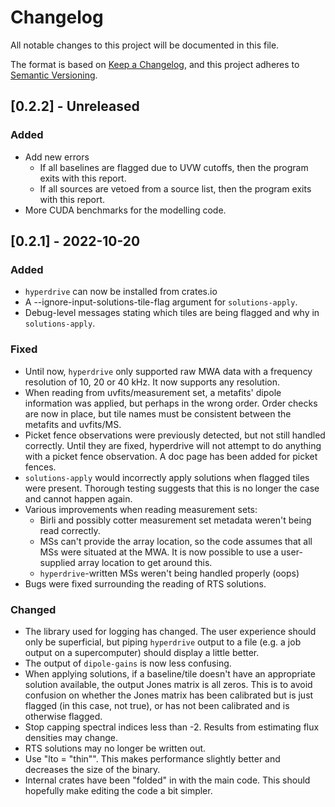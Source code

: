 # Changelog

All notable changes to this project will be documented in this file.

The format is based on [Keep a Changelog](https://keepachangelog.com/en/1.0.0/),
and this project adheres to [Semantic
Versioning](https://semver.org/spec/v2.0.0.html).

## [0.2.2] - Unreleased
### Added
- Add new errors
  - If all baselines are flagged due to UVW cutoffs, then the program exits with
    this report.
  - If all sources are vetoed from a source list, then the program exits with
    this report.
- More CUDA benchmarks for the modelling code.

## [0.2.1] - 2022-10-20
### Added
- `hyperdrive` can now be installed from crates.io
- A --ignore-input-solutions-tile-flag argument for `solutions-apply`.
- Debug-level messages stating which tiles are being flagged and why in
  `solutions-apply`.

### Fixed
- Until now, `hyperdrive` only supported raw MWA data with a frequency
  resolution of 10, 20 or 40 kHz. It now supports any resolution.
- When reading from uvfits/measurement set, a metafits' dipole information was
  applied, but perhaps in the wrong order. Order checks are now in place, but
  tile names must be consistent between the metafits and uvfits/MS.
- Picket fence observations were previously detected, but not still handled
  correctly. Until they are fixed, hyperdrive will not attempt to do anything
  with a picket fence observation. A doc page has been added for picket fences.
- `solutions-apply` would incorrectly apply solutions when flagged tiles were
  present. Thorough testing suggests that this is no longer the case and cannot
  happen again.
- Various improvements when reading measurement sets:
  - Birli and possibly cotter measurement set metadata weren't being read
    correctly.
  - MSs can't provide the array location, so the code assumes that all MSs were
    situated at the MWA. It is now possible to use a user-supplied array
    location to get around this.
  - `hyperdrive`-written MSs weren't being handled properly (oops)
- Bugs were fixed surrounding the reading of RTS solutions.

### Changed
- The library used for logging has changed. The user experience should only be
  superficial, but piping `hyperdrive` output to a file (e.g. a job output on a
  supercomputer) should display a little better.
- The output of `dipole-gains` is now less confusing.
- When applying solutions, if a baseline/tile doesn't have an appropriate
  solution available, the output Jones matrix is all zeros. This is to avoid
  confusion on whether the Jones matrix has been calibrated but is just flagged
  (in this case, not true), or has not been calibrated and is otherwise flagged.
- Stop capping spectral indices less than -2. Results from estimating flux
  densities may change.
- RTS solutions may no longer be written out.
- Use "lto = "thin"". This makes performance slightly better and decreases the
  size of the binary.
- Internal crates have been "folded" in with the main code. This should
  hopefully make editing the code a bit simpler.
